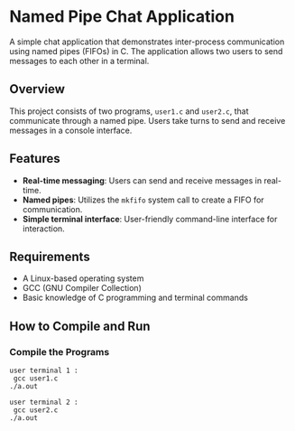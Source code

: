 # Named Pipe Chat Application

A simple chat application that demonstrates inter-process communication using named pipes (FIFOs) in C. The application allows two users to send messages to each other in a terminal.

## Overview

This project consists of two programs, `user1.c` and `user2.c`, that communicate through a named pipe. Users take turns to send and receive messages in a console interface.

## Features

- **Real-time messaging**: Users can send and receive messages in real-time.
- **Named pipes**: Utilizes the `mkfifo` system call to create a FIFO for communication.
- **Simple terminal interface**: User-friendly command-line interface for interaction.

## Requirements

- A Linux-based operating system
- GCC (GNU Compiler Collection)
- Basic knowledge of C programming and terminal commands

## How to Compile and Run

### Compile the Programs

```
user terminal 1 : 
 gcc user1.c
./a.out

user terminal 2 : 
 gcc user2.c
./a.out
```
